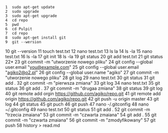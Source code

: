     1  sudo apt-get update
    2  sudo upgrade
    3  sudo apt-get upgrade
    4  cd repo
    5  pwd
    6  cd Pulpit
    7  cd repo
    8  sudo apt-get install git 
    9  git --wersion
   10  git --version
   11  touch test.txt
   12  nano test.txt
   13  ls la
   14  ls -la
   15  nano test.txt
   16  ls -la
   17  git init
   18  ls -la
   19  git status
   20  git add test.txt 
   21  git status
   22* 
   23  git commit -m "utworzenie nowego pliku"
   24  git config --global user.email "you@example.com"
   25  git config --global user.email "agiko2@o2.pl"
   26  git config --global user.name "agiko"
   27  git commit -m "utworzenie nowego pliku"
   28  git log
   29  nano test.txt
   30  git status
   31  git add .
   32  git commit -m "pierwsza zmiana"
   33  git log
   34  nano test.txt
   35  git status
   36  git add .
   37  git commit -m "drugaa zmiana"
   38  git status
   39  git log
   40  git remote add orgin https://github.com/agiko/repo.git
   41  git remote add origin https://github.com/agiko/repo.git
   42  git push -u origin master
   43  git log
   44  git status
   45  git puch
   46  git push
   47  nano  -/.gitconfig
   48  nano  ~/.gitconfig
   49  nano test.txt
   50  git status
   51  git add .
   52  git commit -m "trzecia zmaiana"
   53  git commit -m "czwarta zmaiana"
   54  git add .
   55  git commit -m "czwarta zmaiana"
   56  git commit -m "zmodyfikowany"
   57  git push
   58  history > read.md
